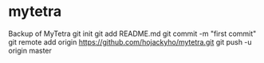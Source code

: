 # mytetra
Backup of MyTetra
git init
git add README.md
git commit -m "first commit"
git remote add origin https://github.com/hojackyho/mytetra.git
git push -u origin master
